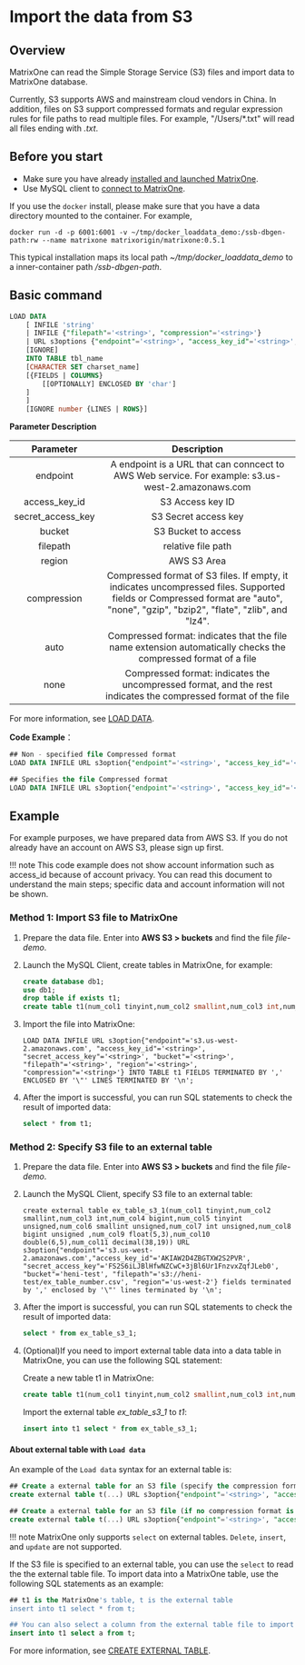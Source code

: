 # Import the data from S3

## Overview

MatrixOne can read the Simple Storage Service (S3) files and import data to MatrixOne database.

Currently, S3 supports AWS and mainstream cloud vendors in China. In addition, files on S3 support compressed formats and regular expression rules for file paths to read multiple files. For example, "/Users/\*.txt" will read all files ending with *.txt*.

## Before you start

- Make sure you have already [installed and launched MatrixOne](https://docs.matrixorigin.io/0.5.1/MatrixOne/Get-Started/install-standalone-matrixone/).
- Use MySQL client to [connect to MatrixOne](https://docs.matrixorigin.io/0.5.1/MatrixOne/Get-Started/connect-to-matrixone-server/).

If you use the `docker` install, please make sure that you have a data directory mounted to the container. For example,

```T
docker run -d -p 6001:6001 -v ~/tmp/docker_loaddata_demo:/ssb-dbgen-path:rw --name matrixone matrixorigin/matrixone:0.5.1
```

This typical installation maps its local path *~/tmp/docker_loaddata_demo* to a inner-container path */ssb-dbgen-path*.

## Basic command

```sql
LOAD DATA
    [ INFILE 'string'
    | INFILE {"filepath"='<string>', "compression"='<string>'}
    | URL s3options {"endpoint"='<string>', "access_key_id"='<string>', "secret_access_key"='<string>', "bucket"='<string>', "filepath"='<string>', "region"='<string>', "compression"='<string>'}
    [IGNORE]
    INTO TABLE tbl_name
    [CHARACTER SET charset_name]
    [{FIELDS | COLUMNS}
        [[OPTIONALLY] ENCLOSED BY 'char']
    ]
    ]
    [IGNORE number {LINES | ROWS}]
```

<!--待确认-heni-->

**Parameter Description**

|Parameter|Description|
|:-:|:-:|
|endpoint|A endpoint is a URL that can conncect to AWS Web service. For example: s3.us-west-2.amazonaws.com|
|access_key_id| S3 Access key ID |
|secret_access_key| S3 Secret access key |
|bucket| S3 Bucket to access |
|filepath| relative file path |
|region| AWS S3 Area|
|compression| Compressed format of S3 files. If empty, it indicates uncompressed files. Supported fields or Compressed format are "auto", "none", "gzip", "bzip2", "flate", "zlib", and "lz4".|
|auto|Compressed format: indicates that the file name extension automatically checks the compressed format of a file|
|none|Compressed format: indicates the uncompressed format, and the rest indicates the compressed format of the file|

For more information, see [LOAD DATA](../../../Reference/SQL-Reference/Data-Manipulation-Statements/load-data.md).

**Code Example**：

```sql
## Non - specified file Compressed format
LOAD DATA INFILE URL s3option{"endpoint"='<string>', "access_key_id"='<string>', "secret_access_key"='<string>', "bucket"='<string>', "filepath"='<string>', "region"='<string>'} INTO TABLE t1 FIELDS TERMINATED BY ',' ENCLOSED BY '\"' LINES TERMINATED BY '\n';

## Specifies the file Compressed format
LOAD DATA INFILE URL s3option{"endpoint"='<string>', "access_key_id"='<string>', "secret_access_key"='<string>', "bucket"='<string>', "filepath"='<string>', "region"='<string>', "compression"='<string>'} INTO TABLE t1 FIELDS TERMINATED BY ',' ENCLOSED BY '\"' LINES TERMINATED BY '\n';
```

## Example

For example purposes, we have prepared data from AWS S3. If you do not already have an account on AWS S3, please sign up first.

!!! note
    This code example does not show account information such as access_id because of account privacy.
    You can read this document to understand the main steps; specific data and account information will not be shown.

### Method 1: Import S3 file to MatrixOne

1. Prepare the data file. Enter into **AWS S3 > buckets** and find the file *file-demo*.

2. Launch the MySQL Client, create tables in MatrixOne, for example:

    ```sql
    create database db1;
    use db1;
    drop table if exists t1;
    create table t1(num_col1 tinyint,num_col2 smallint,num_col3 int,num_col4 bigint,num_col5 tinyint unsigned,num_col6 smallint unsigned,num_col7 int unsigned,num_col8 bigint unsigned ,num_col9 float(5,3),num_col10 double(6,5),num_col11 decimal(38,19));
    ```

2. Import the file into MatrixOne:

    ```
    LOAD DATA INFILE URL s3option{"endpoint"='s3.us-west-2.amazonaws.com', "access_key_id"='<string>', "secret_access_key"='<string>', "bucket"='<string>', "filepath"='<string>', "region"='<string>', "compression"='<string>'} INTO TABLE t1 FIELDS TERMINATED BY ',' ENCLOSED BY '\"' LINES TERMINATED BY '\n';
    ```

3. After the import is successful, you can run SQL statements to check the result of imported data:

    ```sql
    select * from t1;
    ```

### Method 2: Specify S3 file to an external table

1. Prepare the data file. Enter into **AWS S3 > buckets** and find the file *file-demo*.

2. Launch the MySQL Client, specify S3 file to an external table:

    ```
    create external table ex_table_s3_1(num_col1 tinyint,num_col2 smallint,num_col3 int,num_col4 bigint,num_col5 tinyint unsigned,num_col6 smallint unsigned,num_col7 int unsigned,num_col8 bigint unsigned ,num_col9 float(5,3),num_col10 double(6,5),num_col11 decimal(38,19)) URL s3option{"endpoint"='s3.us-west-2.amazonaws.com',"access_key_id"='AKIAW2D4ZBGTXW2S2PVR', "secret_access_key"='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', "bucket"='heni-test', "filepath"='s3://heni-test/ex_table_number.csv', "region"='us-west-2'} fields terminated by ',' enclosed by '\"' lines terminated by '\n';
    ```

3. After the import is successful, you can run SQL statements to check the result of imported data:

    ```sql
    select * from ex_table_s3_1;
    ```

4. (Optional)If you need to import external table data into a data table in MatrixOne, you can use the following SQL statement:

    Create a new table t1 in MatrixOne:

    ```sql
    create table t1(num_col1 tinyint,num_col2 smallint,num_col3 int,num_col4 bigint,num_col5 tinyint unsigned,num_col6 smallint unsigned,num_col7 int unsigned,num_col8 bigint unsigned ,num_col9 float(5,3),num_col10 double(6,5),num_col11 decimal(38,19));
    ```

    Import the external table *ex_table_s3_1* to *t1*:

    ```sql
    insert into t1 select * from ex_table_s3_1;
    ```

#### About external table with `Load data`

An example of the `Load data` syntax for an external table is:

```sql
## Create a external table for an S3 file (specify the compression format)
create external table t(...) URL s3option{"endpoint"='<string>', "access_key_id"='<string>', "secret_access_key"='<string>', "bucket"='<string>', "filepath"='<string>', "region"='<string>', "compression"='<string>'} FIELDS TERMINATED BY ',' ENCLOSED BY '\"' LINES TERMINATED BY '\n';

## Create a external table for an S3 file (if no compression format is specified, the format is auto, and the file format is automatically checked)
create external table t(...) URL s3option{"endpoint"='<string>', "access_key_id"='<string>', "secret_access_key"='<string>', "bucket"='<string>', "filepath"='<string>', "region"='<string>'} FIELDS TERMINATED BY ',' ENCLOSED BY '\"' LINES TERMINATED BY '\n';
```

!!! note
    MatrixOne only supports `select` on external tables. `Delete`, `insert`, and `update` are not supported.

If the S3 file is specified to an external table, you can use the `select` to read the the external table file. To import data into a MatrixOne table, use the following SQL statements as an example:

```sql
## t1 is the MatrixOne's table, t is the external table
insert into t1 select * from t;

## You can also select a column from the external table file to import into the MatrixOne's table
insert into t1 select a from t;
```

For more information, see [CREATE EXTERNAL TABLE](../../../Reference/SQL-Reference/Data-Definition-Statements/create-external-table.md).
